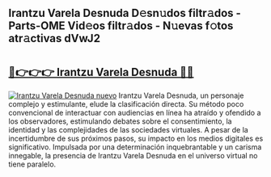 ## Irantzu Varela Desnuda D𝚎sn𝚞dos filtr𝚊dos - Parts-OME Vid𝚎os filtr𝚊dos - N𝚞evas f𝚘tos atr𝚊ctivas dVwJ2

# <h2><a href="http://mbcs3f7.tromn.icu/?c=Irantzu+Varela+Desnuda">🔗👉👉👉 Irantzu Varela Desnuda 🔗🔗</a></h2>

[![Irantzu Varela Desnuda nuevo](https://i.imgur.com/pEAQMta.gif)](http://mbcs3f7.tromn.icu/?c=Irantzu+Varela+Desnuda)
Irantzu Varela Desnuda, un personaje complejo y estimulante, elude la clasificación directa. Su método poco convencional de interactuar con audiencias en línea ha atraído y ofendido a los observadores, estimulando debates sobre el consentimiento, la identidad y las complejidades de las sociedades virtuales. A pesar de la incertidumbre de sus próximos pasos, su impacto en los medios digitales es significativo. Impulsada por una determinación inquebrantable y un carisma innegable, la presencia de Irantzu Varela Desnuda en el universo virtual no tiene paralelo.
